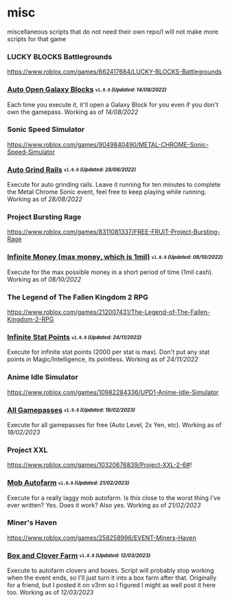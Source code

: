 # misc
miscellaneous scripts that do not need their own repo/I will not make more scripts for that game

### LUCKY BLOCKS Battlegrounds
https://www.roblox.com/games/662417684/LUCKY-BLOCKS-Battlegrounds

### [Auto Open Galaxy Blocks](Scripts/opengalaxyblocks.lua) <sub><sup>`v1.0.0` *(Updated: 14/08/2022)*</sup></sub>
Each time you execute it, it'll open a Galaxy Block for you even if you don't own the gamepass. Working as of *14/08/2022*


### Sonic Speed Simulator
https://www.roblox.com/games/9049840490/METAL-CHROME-Sonic-Speed-Simulator

### [Auto Grind Rails](Scripts/sonicgrindtime.lua) <sub><sup>`v1.0.0` *(Updated: 28/08/2022)*</sup></sub>
Execute for auto grinding rails. Leave it running for ten minutes to complete the Metal Chrome Sonic event, feel free to keep playing while running. Working as of *28/08/2022*

### Project Bursting Rage
https://www.roblox.com/games/8311081337/FREE-FRUIT-Project-Bursting-Rage

### [Infinite Money (max money, which is 1mil)](Scripts/projectburstinginfmoney.lua) <sub><sup>`v1.0.0` *(Updated: 08/10/2022)*</sup></sub>
Execute for the max possible money in a short period of time (1mil cash). Working as of *08/10/2022*

### The Legend of The Fallen Kingdom 2 RPG
https://www.roblox.com/games/212007431/The-Legend-of-The-Fallen-Kingdom-2-RPG

### [Infinite Stat Points](Scripts/tlotfk2-infstats.lua) <sub><sup>`v1.0.0` *(Updated: 24/11/2022)*</sup></sub>
Execute for infinite stat points (2000 per stat is max). Don't put any stat points in Magic/Intelligence, its pointless. Working as of *24/11/2022*

### Anime Idle Simulator
https://www.roblox.com/games/10982284336/UPD1-Anime-Idle-Simulator

### [All Gamepasses](Scripts/animeidlesimgamepasses.lua) <sub><sup>`v1.0.0` *(Updated: 18/02/2023)*</sup></sub>
Execute for all gamepasses for free (Auto Level, 2x Yen, etc). Working as of *18/02/2023*

### Project XXL
https://www.roblox.com/games/10320676839/Project-XXL-2-6#!

### [Mob Autofarm](Scripts/projectxxlautofarm.lua) <sub><sup>`v1.0.0` *(Updated: 21/02/2023)*</sup></sub>
Execute for a really laggy mob autofarm. Is this close to the worst thing I've ever written? Yes. Does it work? Also yes. Working as of *21/02/2023*

### Miner's Haven
https://www.roblox.com/games/258258996/EVENT-Miners-Haven

### [Box and Clover Farm](Scripts/autoclover&box.lua) <sub><sup>`v1.0.0` *(Updated: 12/03/2023)*</sup></sub>
Execute to autofarm clovers and boxes. Script will probably stop working when the event ends, so I'll just turn it into a box farm after that. Originally for a friend, but I posted it on v3rm so I figured I might as well post it here too. Working as of *12/03/2023*
